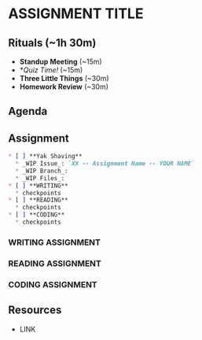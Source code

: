 # ASSIGNMENT TITLE

## Rituals (~1h 30m)

* **Standup Meeting** (~15m)
* **Quiz Time!* (~15m)
* **Three Little Things** (~30m)
* **Homework Review** (~30m)

## Agenda

## Assignment

```markdown
* [ ] **Yak Shaving**
  * _WIP Issue_: `XX -- Assignment Name -- YOUR NAME`
  * _WIP Branch_:
  * _WIP Files_:
* [ ] **WRITING**
  * checkpoints
* [ ] **READING**
  * checkpoints
* [ ] **CODING**
  * checkpoints
```

### WRITING ASSIGNMENT

### READING ASSIGNMENT

### CODING ASSIGNMENT

## Resources

* LINK
